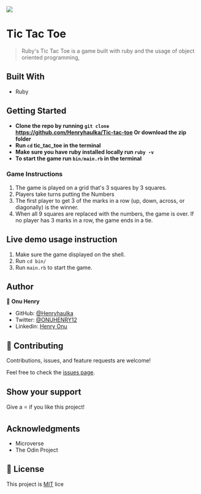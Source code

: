 ![](https://img.shields.io/badge/Microverse-blueviolet)

# Tic Tac Toe

> Ruby's Tic Tac Toe is a game built with ruby and the usage of object oriented programming,

## Built With

- Ruby

## Getting Started

- **Clone the repo by running `git clone` https://github.com/Henryhaulka/Tic-tac-toe Or download the zip folder**
- **Run `cd` tic_tac_toe in the terminal**
- **Make sure you have ruby installed locally run `ruby -v`**
- **To start the game run `bin/main.rb` in the terminal**

### Game Instructions

1. The game is played on a grid that's 3 squares by 3 squares.
2. Players take turns putting the Numbers
3. The first player to get 3 of the marks in a row (up, down, across, or diagonally) is the winner.
4. When all 9 squares are replaced with the numbers, the game is over. If no player has 3 marks in a row, the game ends in a tie.




## Live demo usage instruction

1. Make sure the game displayed on the shell.
2. Run `cd bin/`
3. Run `main.rb` to start the game.

## Author


👤 **Onu Henry**

- GitHub: [@Henryhaulka](https://github.com/Henryhaulka)
- Twitter: [@ONUHENRY12](https://twitter.com/ONUHENRY12)
- Linkedin: [Henry Onu](https://www.linkedin.com/in/henry-onu-9a15b11b6/)

## 🤝 Contributing

Contributions, issues, and feature requests are welcome!

Feel free to check the [issues page](issues/).

## Show your support

Give a ⭐️ if you like this project!

## Acknowledgments

- Microverse
- The Odin Project

## 📝 License

This project is [MIT](./LICENSE) lice
